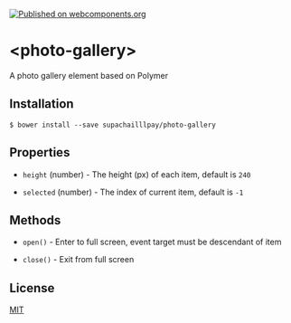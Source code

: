 [![Published on webcomponents.org](https://img.shields.io/badge/webcomponents.org-published-blue.svg)](https://www.webcomponents.org/element/supachailllpay/photo-gallery)

# \<photo-gallery\>

A photo gallery element based on Polymer

## Installation

```shell
$ bower install --save supachailllpay/photo-gallery
```

## Properties

* `height` (number) - The height (px) of each item, default is `240`

* `selected` (number) - The index of current item, default is `-1`

## Methods

* `open()` - Enter to full screen, event target must be descendant of item

* `close()` - Exit from full screen

## License

[MIT](http://opensource.org/licenses/MIT)
